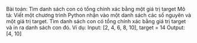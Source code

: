 Bài toán: Tìm danh sách con có tổng chính xác bằng một giá trị target
Mô tả: Viết một chương trình Python nhận vào một danh sách các số nguyên và một giá trị target. Tìm danh sách con có tổng chính xác bằng giá trị target và in ra danh sách con đó.
Ví dụ:
Input: [2, 4, 6, 8, 10], target = 14
Output: [4, 10]